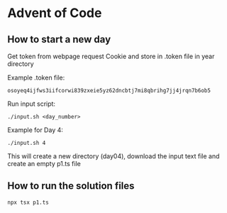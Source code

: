 # Advent of Code

## How to start a new day

Get token from webpage request Cookie and store in .token file in year directory

Example .token file:

```
osoyeq4ijfws3iifcorwi839zxeie5yz62dncbtj7mi8qbrihg7jj4jrqn7b6ob5
```

Run input script:

```
./input.sh <day_number>
```

Example for Day 4:

```
./input.sh 4
```

This will create a new directory (day04), download the input text file and create an empty p1.ts file

## How to run the solution files

```
npx tsx p1.ts
```
